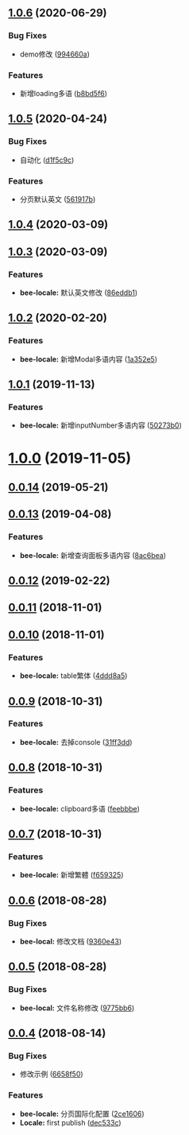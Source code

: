 ## [1.0.6](https://github.com/tinper-bee/bee-locale/compare/v1.0.5...v1.0.6) (2020-06-29)


### Bug Fixes

* demo修改 ([994660a](https://github.com/tinper-bee/bee-locale/commit/994660a5e9992c25d97b06d323547b52a9ae9f7d))


### Features

* 新增loading多语 ([b8bd5f6](https://github.com/tinper-bee/bee-locale/commit/b8bd5f6a23ad42dfae62db7c10e411a7a7517c06))



## [1.0.5](https://github.com/tinper-bee/bee-locale/compare/v1.0.4...v1.0.5) (2020-04-24)


### Bug Fixes

* 自动化 ([d1f5c9c](https://github.com/tinper-bee/bee-locale/commit/d1f5c9cf394d5e0b08c8b066b38bcbd6b8512c15))


### Features

* 分页默认英文 ([561917b](https://github.com/tinper-bee/bee-locale/commit/561917b0fb3764fc5d22559cfc0d911fcc4d33bb))



<a name="1.0.4"></a>
## [1.0.4](https://github.com/tinper-bee/bee-locale/compare/v1.0.3...v1.0.4) (2020-03-09)



<a name="1.0.3"></a>
## [1.0.3](https://github.com/tinper-bee/bee-locale/compare/v1.0.2...v1.0.3) (2020-03-09)


### Features

* **bee-locale:** 默认英文修改 ([86eddb1](https://github.com/tinper-bee/bee-locale/commit/86eddb1))



<a name="1.0.2"></a>
## [1.0.2](https://github.com/tinper-bee/bee-locale/compare/v1.0.1...v1.0.2) (2020-02-20)


### Features

* **bee-locale:** 新增Modal多语内容 ([1a352e5](https://github.com/tinper-bee/bee-locale/commit/1a352e5))



<a name="1.0.1"></a>
## [1.0.1](https://github.com/tinper-bee/bee-locale/compare/v1.0.0...v1.0.1) (2019-11-13)


### Features

* **bee-locale:** 新增inputNumber多语内容 ([50273b0](https://github.com/tinper-bee/bee-locale/commit/50273b0))



<a name="1.0.0"></a>
# [1.0.0](https://github.com/tinper-bee/bee-locale/compare/v0.0.14...v1.0.0) (2019-11-05)



<a name="0.0.14"></a>
## [0.0.14](https://github.com/tinper-bee/bee-locale/compare/v0.0.13...v0.0.14) (2019-05-21)



<a name="0.0.13"></a>
## [0.0.13](https://github.com/tinper-bee/bee-locale/compare/v0.0.12...v0.0.13) (2019-04-08)


### Features

* **bee-locale:** 新增查询面板多语内容 ([8ac6bea](https://github.com/tinper-bee/bee-locale/commit/8ac6bea))



<a name="0.0.12"></a>
## [0.0.12](https://github.com/tinper-bee/bee-locale/compare/v0.0.11...v0.0.12) (2019-02-22)



<a name="0.0.11"></a>
## [0.0.11](https://github.com/tinper-bee/bee-locale/compare/v0.0.10...v0.0.11) (2018-11-01)



<a name="0.0.10"></a>
## [0.0.10](https://github.com/tinper-bee/bee-locale/compare/v0.0.9...v0.0.10) (2018-11-01)


### Features

* **bee-locale:** table繁体 ([4ddd8a5](https://github.com/tinper-bee/bee-locale/commit/4ddd8a5))



<a name="0.0.9"></a>
## [0.0.9](https://github.com/tinper-bee/bee-locale/compare/v0.0.8...v0.0.9) (2018-10-31)


### Features

* **bee-locale:** 去掉console ([31ff3dd](https://github.com/tinper-bee/bee-locale/commit/31ff3dd))



<a name="0.0.8"></a>
## [0.0.8](https://github.com/tinper-bee/bee-locale/compare/v0.0.7...v0.0.8) (2018-10-31)


### Features

* **bee-locale:** clipboard多语 ([feebbbe](https://github.com/tinper-bee/bee-locale/commit/feebbbe))



<a name="0.0.7"></a>
## [0.0.7](https://github.com/tinper-bee/bee-locale/compare/v0.0.6...v0.0.7) (2018-10-31)


### Features

* **bee-locale:** 新增繁體 ([f659325](https://github.com/tinper-bee/bee-locale/commit/f659325))



<a name="0.0.6"></a>
## [0.0.6](https://github.com/tinper-bee/bee-locale/compare/v0.0.5...v0.0.6) (2018-08-28)


### Bug Fixes

* **bee-local:** 修改文档 ([9360e43](https://github.com/tinper-bee/bee-locale/commit/9360e43))



<a name="0.0.5"></a>
## [0.0.5](https://github.com/tinper-bee/bee-locale/compare/v0.0.4...v0.0.5) (2018-08-28)


### Bug Fixes

* **bee-local:** 文件名称修改 ([9775bb6](https://github.com/tinper-bee/bee-locale/commit/9775bb6))



<a name="0.0.4"></a>
## [0.0.4](https://github.com/tinper-bee/bee-locale/compare/dec533c...v0.0.4) (2018-08-14)


### Bug Fixes

* 修改示例 ([6658f50](https://github.com/tinper-bee/bee-locale/commit/6658f50))


### Features

* **bee-locale:** 分页国际化配置 ([2ce1606](https://github.com/tinper-bee/bee-locale/commit/2ce1606))
* **Locale:** first publish ([dec533c](https://github.com/tinper-bee/bee-locale/commit/dec533c))



